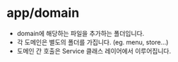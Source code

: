 # app/domain
- domain에 해당하는 파일을 추가하는 폴더입니다.
- 각 도메인은 별도의 폴더를 가집니다. (eg. menu, store...)
- 도메인 간 호출은 Service 클래스 레이어에서 이루어집니다.